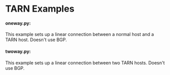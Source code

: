 # TARN Examples

#### oneway.py:

This example sets up a linear connection between a normal host and a TARN host. Doesn't use BGP.

#### twoway.py:

This example sets up a linear connection between two TARN hosts. Doesn't use BGP.